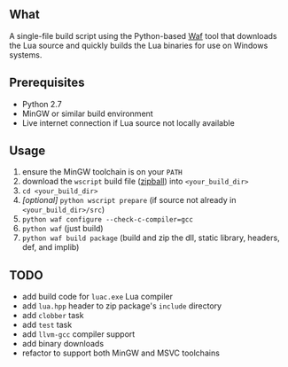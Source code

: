 ## What

A single-file build script using the Python-based [Waf](http://code.google.com/p/waf) tool that
downloads the Lua source and quickly builds the Lua binaries for use on Windows systems.

## Prerequisites

* Python 2.7
* MinGW or similar build environment
* Live internet connection if Lua source not locally available

## Usage

1.  ensure the MinGW toolchain is on your `PATH`
2. download the `wscript` build file ([zipball](http://github.com/jonforums/liblua-waf/zipball/master)) into `<your_build_dir>`
3. `cd <your_build_dir>`
4. *[optional]* `python wscript prepare` (if source not already in `<your_build_dir>/src`)
5. `python waf configure --check-c-compiler=gcc`
6. `python waf` (just build)
7. `python waf build package` (build and zip the dll, static library, headers, def, and implib)

## TODO

* add build code for `luac.exe` Lua compiler
* add `lua.hpp` header to zip package's `include` directory
* add `clobber` task
* add `test` task
* add `llvm-gcc` compiler support
* add binary downloads
* refactor to support both MinGW and MSVC toolchains
